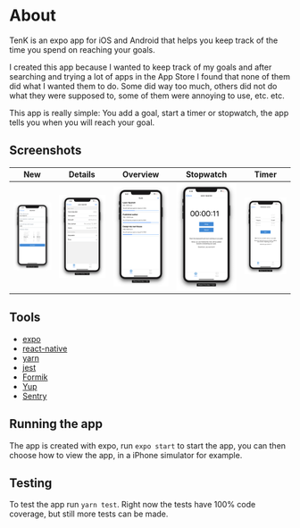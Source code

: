 # About

TenK is an expo app for iOS and Android that helps you keep track of the time you spend on reaching your goals.

I created this app because I wanted to keep track of my goals and after searching and trying a lot of apps
in the App Store I found that none of them did what I wanted them to do. Some did way too much, others did not
do what they were supposed to, some of them were annoying to use, etc. etc.

This app is really simple: You add a goal, start a timer or stopwatch, the app tells you when you will reach your goal.

## Screenshots

|                                                New                                                 |                                                  Details                                                   |                                                   Overview                                                   |                                              Stopwatch                                               |                                            Timer                                             |
| :------------------------------------------------------------------------------------------------: | :--------------------------------------------------------------------------------------------------------: | :----------------------------------------------------------------------------------------------------------: | :--------------------------------------------------------------------------------------------------: | :------------------------------------------------------------------------------------------: |
| ![New Goal](https://github.com/roelvanhoof/tenk/raw/master/assets/images/screenshots/goal-new.png) | ![Goal Details](https://github.com/roelvanhoof/tenk/raw/master/assets/images/screenshots/goal-details.png) | ![Goal Overview](https://github.com/roelvanhoof/tenk/raw/master/assets/images/screenshots/goal-overview.png) | ![Stopwatch](https://github.com/roelvanhoof/tenk/raw/master/assets/images/screenshots/stopwatch.png) | ![Timer](https://github.com/roelvanhoof/tenk/raw/master/assets/images/screenshots/timer.png) |

## Tools

- [expo](https://expo.io/)
- [react-native](https://reactnative.dev/)
- [yarn](https://yarnpkg.com)
- [jest](https://jestjs.io/)
- [Formik](https://github.com/jaredpalmer/formik)
- [Yup](https://github.com/jquense/yup)
- [Sentry](https://sentry.io)

## Running the app

The app is created with expo, run `expo start` to start the app, you can then choose how to view the app, in a iPhone simulator for example.

## Testing

To test the app run `yarn test`. Right now the tests have 100% code coverage, but still more tests can be made.
